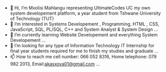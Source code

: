 - 👋 Hi, I’m Mxolisi Mahlangu representing UltimateCodes UC my own system developement platform, a year student from Tshwane University of Technology (TUT)
- 👀 I’m interested in Systems Developement , Programming,  HTML , CSS, JavaScript, SQL, PL/SQL, C++ and System Analyst & System Design  ...
- 🌱 I’m currently learning Website Developement and everything System Developement ...
- 💞️ I’m looking for any type of Information Technology IT Internship for final year students required for me to finish my studies and graduate  ...
- 📫 How to reach me cell number: 066 052 8316, Home telephone: 079 982 2013, Email:akasxova01@gmail.com  ...

<!---
Mxolisi-UltimateCodes/Mxolisi-UltimateCodes is a ✨ special ✨ repository because its `README.md` (this file) appears on your GitHub profile.
You can click the Preview link to take a look at your changes.
--->
